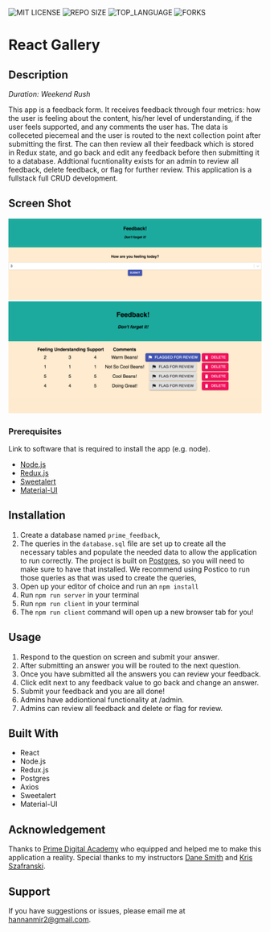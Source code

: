 
![MIT LICENSE](https://img.shields.io/github/license/scottbromander/the_marketplace.svg?style=flat-square)
![REPO SIZE](https://img.shields.io/github/repo-size/scottbromander/the_marketplace.svg?style=flat-square)
![TOP_LANGUAGE](https://img.shields.io/github/languages/top/scottbromander/the_marketplace.svg?style=flat-square)
![FORKS](https://img.shields.io/github/forks/scottbromander/the_marketplace.svg?style=social)

# React Gallery

## Description

_Duration: Weekend Rush_

This app is a feedback form. It receives feedback through four metrics: how the user is feeling about the content, his/her level of understanding, if the user feels supported, and any comments the user has. The data is colleceted piecemeal and the user is routed to the next collection point after submitting the first. The can then review all their feedback which is stored in Redux state, and go back and edit any feedback before then submitting it to a database. Addtional fucntionality exists for an admin to review all feedback, delete feedback, or flag for further review. This application is a fullstack full CRUD development.

## Screen Shot

![Feeling](https://github.com/hannanmir/redux-feedback-loop/blob/master/public/images/Feeling.png)
![Admin](https://github.com/hannanmir/redux-feedback-loop/blob/master/public/images/Admin%20View.png)

### Prerequisites

Link to software that is required to install the app (e.g. node).

- [Node.js](https://nodejs.org/en/)
- [Redux.js](https://redux.js.org/)
- [Sweetalert](https://sweetalert.js.org/)
- [Material-UI](https://material-ui.com/)

## Installation

1. Create a database named `prime_feedback`,
2. The queries in the `database.sql` file are set up to create all the necessary tables and populate the needed data to allow the application to run correctly. The project is built on [Postgres](https://www.postgresql.org/download/), so you will need to make sure to have that installed. We recommend using Postico to run those queries as that was used to create the queries, 
3. Open up your editor of choice and run an `npm install`
4. Run `npm run server` in your terminal
5. Run `npm run client` in your terminal
6. The `npm run client` command will open up a new browser tab for you!

## Usage

1. Respond to the question on screen and submit your answer.
2. After submitting an answer you will be routed to the next question.
3. Once you have submitted all the answers you can review your feedback.
4. Click edit next to any feedback value to go back and change an answer.
5. Submit your feedback and you are all done!
6. Admins have addiontional functionality at /admin.
7. Admins can review all feedback and delete or flag for review.

## Built With

- React
- Node.js
- Redux.js
- Postgres
- Axios
- Sweetalert
- Material-UI

## Acknowledgement
Thanks to [Prime Digital Academy](www.primeacademy.io) who equipped and helped me to make this application a reality. Special thanks to my instructors [Dane Smith](https://github.com/DoctorHowser) and [Kris Szafranski](https://github.com/kdszafranski).

## Support
If you have suggestions or issues, please email me at [hannanmir2@gmail.com](mailto:hannanmir2@gmail.com).

